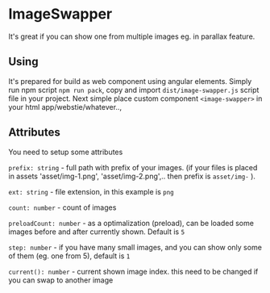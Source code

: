 # ImageSwapper

It's great if you can show one from multiple images eg. in parallax feature.

## Using

It's prepared for build as web component using angular elements. 
Simply run npm script `npm run pack`, copy and import `dist/image-swapper.js` script file in your project.
Next simple place custom component `<image-swapper>` in your html app/webstie/whatever..,

## Attributes

You need to setup some attributes

`prefix: string` - full path with prefix of your images. (if your files is placed in assets 'asset/img-1.png', 'asset/img-2.png',.. then prefix is `asset/img-` ).

`ext: string` - file extension, in this example is `png`

`count: number` - count of images

`preloadCount: number` - as a optimalization (preload), can be loaded some images before and after currently shown. Default is `5`

`step: number` - if you have many small images, and you can show only some of them (eg. one from 5), default is `1`

`current(): number` - current shown image index. this need to be changed if you can swap to another image
